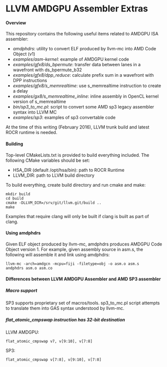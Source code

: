 LLVM AMDGPU Assembler Extras
============================

#### Overview
This repository contains the following useful items related to AMDGPU ISA assembler:

  * *amdphdrs*: utility to convert ELF produced by llvm-mc into AMD Code Object (v1)
  * *examples/asm-kernel*: example of AMDGPU kernel code 
  * *examples/gfx8/ds_bpermute*: transfer data between lanes in a wavefront with ds_bpermute_b32
  * *examples/gfx8/dpp_reduce*: calculate prefix sum in a wavefront with DPP instructions
  * *examples/gfx8/s_memrealtime*: use s_memrealtime instruction to create a delay
  * *examples/gx8/s_memrealtime_inline*: inline assembly in OpenCL kernel version of s_memrealtime
  * *bin/sp3_to_mc.pl*: script to convert some AMD sp3 legacy assembler syntax into LLVM MC
  * *examples/sp3*: examples of sp3 convertable code

At the time of this writing (February 2016), LLVM trunk build and latest ROCR runtime is needed.


#### Building

Top-level CMakeLists.txt is provided to build everything included. The following CMake variables
should be set:
  * HSA_DIR (default /opt/hsa/bin): path to ROCR Runtime
  * LLVM_DIR: path to LLVM build directory

To build everything, create build directory and run cmake and make:

    mkdir build
    cd build  
    cmake -DLLVM_DIR=/srv/git/llvm.git/build ..
    make

Examples that require clang will only be built if clang is built as part of clang.

#### Using amdphdrs

Given ELF object produced by llvm-mc, amdphdrs produces AMDGPU Code Object version 1.
For example, given assembly source in asm.s, the following will assemble it and link using amdphdrs:

    llvm-mc -arch=amdgcn -mcpu=fiji -filetype=obj -o asm.o asm.s
    andphdrs asm.o asm.co

#### Differences between LLVM AMDGPU Assembler and AMD SP3 assembler
##### Macro support
SP3 supports proprietary set of macros/tools. sp3_to_mc.pl script attempts
to translate them into GAS syntax understood by llvm-mc.

##### flat_atomic_cmpswap instruction has 32-bit destination

LLVM AMDGPU:

    flat_atomic_cmpswap v7, v[9:10], v[7:8]

SP3:

    flat_atomic_cmpswap v[7:8], v[9:10], v[7:8]
